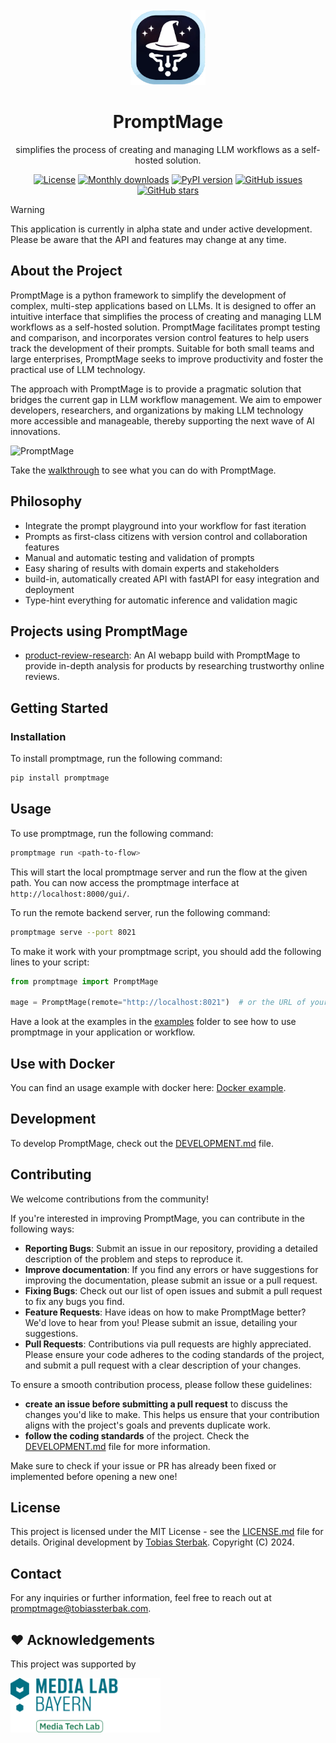 <br />
<div align="center">
  <a href="https://github.com/tsterbak/promptmage">
    <img src="images/promptmage-logo.png" alt="PromptMage-Logo" width="120" height="120">
  </a>

  <h1 align="center">PromptMage</h1>

  <p align="center">
    simplifies the process of creating and managing LLM workflows as a self-hosted solution.
  </p>
  
  [![License](https://img.shields.io/github/license/tsterbak/promptmage?color=green)](https://github.com/tsterbak/promptmage/blob/main/LICENSE)
  [![Monthly downloads](https://img.shields.io/pypi/dm/promptmage
)](https://pypi.org/project/promptmage/)
  [![PyPI version](https://img.shields.io/pypi/v/promptmage)](https://pypi.org/project/promptmage/)
  [![GitHub issues](https://img.shields.io/github/issues/tsterbak/promptmage)](https://github.com/tsterbak/promptmage/issues)
  [![GitHub stars](https://img.shields.io/github/stars/tsterbak/promptmage)](https://github.com/tsterbak/promptmage/stargazers)
</div>

> [!WARNING]
> This application is currently in alpha state and under active development. Please be aware that the API and features may change at any time.


## About the Project

PromptMage is a python framework to simplify the development of complex, multi-step applications based on LLMs. It is designed to offer an intuitive interface that simplifies the process of creating and managing LLM workflows as a self-hosted solution. PromptMage facilitates prompt testing and comparison, and incorporates version control features to help users track the development of their prompts. Suitable for both small teams and large enterprises, PromptMage seeks to improve productivity and foster the practical use of LLM technology.

The approach with PromptMage is to provide a pragmatic solution that bridges the current gap in LLM workflow management. We aim to empower developers, researchers, and organizations by making LLM technology more accessible and manageable, thereby supporting the next wave of AI innovations.

![PromptMage](https://github.com/tsterbak/promptmage/blob/main/docs/images/screenshots/plaground-dark.png)

Take the [walkthrough](https://promptmage.io/walkthrough/) to see what you can do with PromptMage.

## Philosophy
- Integrate the prompt playground into your workflow for fast iteration
- Prompts as first-class citizens with version control and collaboration features
- Manual and automatic testing and validation of prompts
- Easy sharing of results with domain experts and stakeholders
- build-in, automatically created API with fastAPI for easy integration and deployment
- Type-hint everything for automatic inference and validation magic

## Projects using PromptMage

- [product-review-research](https://github.com/tsterbak/product-review-research): An AI webapp build with PromptMage to provide in-depth analysis for products by researching trustworthy online reviews. 

## Getting Started

### Installation

To install promptmage, run the following command:

```bash
pip install promptmage 
```

## Usage

To use promptmage, run the following command:

```bash
promptmage run <path-to-flow>
```

This will start the local promptmage server and run the flow at the given path. You can now access the promptmage interface at `http://localhost:8000/gui/`.

To run the remote backend server, run the following command:

```bash
promptmage serve --port 8021
```

To make it work with your promptmage script, you should add the following lines to your script:

```python
from promptmage import PromptMage

mage = PromptMage(remote="http://localhost:8021")  # or the URL of your remote server
```

Have a look at the examples in the [examples](https://github.com/tsterbak/promptmage/tree/main/examples) folder to see how to use promptmage in your application or workflow.


## Use with Docker

You can find an usage example with docker here: [Docker example](https://github.com/tsterbak/promptmage/tree/main/examples/docker).


## Development

To develop PromptMage, check out the [DEVELOPMENT.md](DEVELOPMENT.md) file.

## Contributing

We welcome contributions from the community!

If you're interested in improving PromptMage, you can contribute in the following ways:
* **Reporting Bugs**: Submit an issue in our repository, providing a detailed description of the problem and steps to reproduce it.
* **Improve documentation**: If you find any errors or have suggestions for improving the documentation, please submit an issue or a pull request.
* **Fixing Bugs**: Check out our list of open issues and submit a pull request to fix any bugs you find.
* **Feature Requests**: Have ideas on how to make PromptMage better? We'd love to hear from you! Please submit an issue, detailing your suggestions.
* **Pull Requests**: Contributions via pull requests are highly appreciated. Please ensure your code adheres to the coding standards of the project, and submit a pull request with a clear description of your changes.

To ensure a smooth contribution process, please follow these guidelines:
* **create an issue before submitting a pull request** to discuss the changes you'd like to make. This helps us ensure that your contribution aligns with the project's goals and prevents duplicate work.
* **follow the coding standards** of the project. Check the [DEVELOPMENT.md](DEVELOPMENT.md) file for more information.

Make sure to check if your issue or PR has already been fixed or implemented before opening a new one!

## License

This project is licensed under the MIT License - see the [LICENSE.md](LICENSE.md) file for details.
Original development by [Tobias Sterbak](https://tobiassterbak.com). Copyright (C) 2024.

## Contact
For any inquiries or further information, feel free to reach out at [promptmage@tobiassterbak.com](mailto:promptmage@tobiassterbak.com).

## ❤️ Acknowledgements

This project was supported by

<a href="https://www.media-lab.de/en/programs/media-tech-lab">
    <img src="images/mtl-powered-by.png" width="240" title="Media Tech Lab powered by logo">
</a>